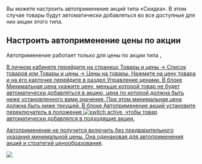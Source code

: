[//]: # (title: Автоматическое применение цен и акций)

Вы можете настроить автоприменение акций типа «Скидка». В этом случае товары будут автоматически добавляться во 
все доступные для них акции этого типа.

## Настроить автоприменение цены по акции

<tip>Автоприменение работает только для цены по акции типа <a href="Скидка.md"/>.</tip>

<procedure>
<step>В личном кабинете перейдите на страницу <ui-path>Товары и цены → Список товаров</ui-path>  или 
<ui-path>Товары и цены → Цены на товары</ui-path>.</step>
<step>Нажмите на цену товара и на его карточке перейдите в раздел Управление ценами.</step>  
<step>В блоке Минимальная цена укажите цену, меньше которой товар не будет автоматически 
добавляться в акцию, цена по которой должна быть ниже установленного вами значения. 
При этом минимальная цена должна быть ниже текущей.</step> 
<step>В блоке Автоприменение акций установите переключатель в положение <img src="icon_switch.png" alt="switch active"/>, 
чтобы товар автоматически добавлялся в подходящие акции.</step>
</procedure>

Автоприменение не получится включить без предварительного указания минимальной цены. 
Она одинаковая для автоприменения акций и [стратегий ценообразования](Управление_ценами.md).

![](suitable-compaign.d78acd6b.png)